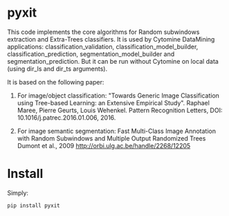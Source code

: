# pyxit

This code implements the core algorithms for Random subwindows extraction and Extra-Trees classifiers.
It is used by Cytomine DataMining applications: classification_validation, classification_model_builder, classification_prediction,
segmentation_model_builder and segmentation_prediction.
But it can be run without Cytomine on local data (using dir_ls and dir_ts arguments).

It is based on the following paper:

1) For image/object classification:
"Towards Generic Image Classification using Tree-based Learning: an Extensive Empirical Study".
Raphael Maree, Pierre Geurts, Louis Wehenkel.
Pattern Recognition Letters, DOI: 10.1016/j.patrec.2016.01.006, 2016. 


2) For image semantic segmentation:
Fast Multi-Class Image Annotation with Random Subwindows and Multiple Output Randomized Trees
Dumont et al., 2009
http://orbi.ulg.ac.be/handle/2268/12205

# Install
Simply: 
```
pip install pyxit
```
